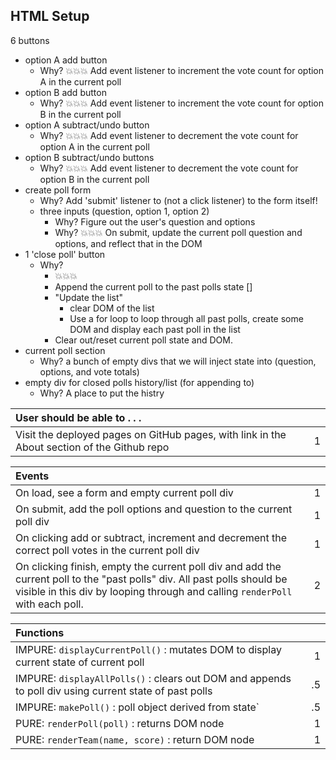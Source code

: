 ## HTML Setup
6 buttons
- option A add button
  - Why? 💥💥💥 Add event listener to increment the vote count for option A in the current poll
- option B add button
  - Why? 💥💥💥 Add event listener to increment the vote count for option B in the current poll
- option A subtract/undo button
  - Why? 💥💥💥 Add event listener to decrement the vote count for option A in the current poll
- option B subtract/undo buttons
  - Why? 💥💥💥 Add event listener to decrement the vote count for option B in the current poll
- create poll form
  - Why? Add 'submit' listener to (not a click listener) to the form itself!
  - three inputs (question, option 1, option 2)
    - Why? Figure out the user's question and options
    - Why? 💥💥💥 On submit, update the current poll question and options, and reflect that in the DOM
- 1 'close poll' button
  - Why?
    - 💥💥💥 
    - Append the current poll to the past polls state []
    - "Update the list"
      - clear DOM of the list
      - Use a for loop to loop through all past polls, create some DOM and display each past poll in the list
    - Clear out/reset current poll state and DOM.
- current poll section
  - Why? a bunch of empty divs that we will inject state into (question, options, and vote totals)
- empty div for closed polls history/list (for appending to)
  - Why? A place to put the histry

| User should be able to . . .                                                         |             |
| :----------------------------------------------------------------------------------- | ----------: |
| Visit the deployed pages on GitHub pages, with link in the About section of the Github repo|        1 |

| Events                                                                               |             |
| :----------------------------------------------------------------------------------- | ----------: |
| On load, see a form and empty current poll div                                             |        1 |
| On submit, add the poll options and question to the current poll div                                      |        1 |
| On clicking add or subtract, increment and decrement the correct poll votes in the current poll div|     1 |
| On clicking finish, empty the current poll div and add the current poll to the "past polls" div. All past polls should be visible in this div by looping through and calling `renderPoll` with each poll. |2|

| Functions                                                              |             |
| :----------------------------------------------------------------------------------- | ----------: |
| IMPURE: `displayCurrentPoll()` : mutates DOM to display current state of current poll | 1|
| IMPURE: `displayAllPolls()` : clears out DOM and appends to poll div using current state of past polls | .5 |
| IMPURE: `makePoll()` : poll object derived from state` | .5 |
| PURE: `renderPoll(poll)` : returns DOM node | 1|
| PURE: `renderTeam(name, score)` :  return DOM node | 1|
